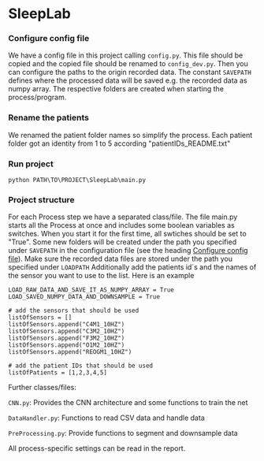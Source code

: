 # SleepLab

    
### Configure config file

We have a config file in this project calling ```` config.py ````. This file should be copied and the copied file should 
be renamed to ``` config_dev.py ```. Then you can configure the paths to the origin recorded data.
The constant ``` SAVEPATH ``` defines where the processed data will be saved e.g. the recorded data as numpy array.
The respective folders are created when starting the process/program.
    
### Rename the patients

We renamed the patient folder names so simplify the process. 
Each patient folder got an identity from 1 to 5 according "patientIDs_README.txt"


### Run project

    python PATH\TO\PROJECT\SleepLab\main.py
    
### Project structure
For each Process step we have a separated class/file. The file main.py starts all the Process at once and includes some boolean variables as switches. When you start it for the first time, all swtiches should be set to "True". Some new folders will be created under the path you specified under ```SAVEPATH``` in the configuration file (see the heading [Configure config file](#marker-hHeader-configure-config-file)).
Make sure the recorded data files are stored under the path you specified under ````LOADPATH````
Additionally add the patients id´s and the names of the sensor you want to use to the list. Here is an example

    LOAD_RAW_DATA_AND_SAVE_IT_AS_NUMPY_ARRAY = True
    LOAD_SAVED_NUMPY_DATA_AND_DOWNSAMPLE = True

    # add the sensors that should be used
    listOfSensors = []
    listOfSensors.append("C4M1_10HZ")
    listOfSensors.append("C3M2_10HZ")
    listOfSensors.append("F3M2_10HZ")
    listOfSensors.append("O1M2_10HZ")
    listOfSensors.append("REOGM1_10HZ")

    # add the patient IDs that should be used
    listOfPatients = [1,2,3,4,5]
    
Further classes/files:

```CNN.py```:  Provides the CNN architecture and some functions to train the net

```DataHandler.py```:  Functions to read CSV data and handle data

```PreProcessing.py```: Provide functions to segment and downsample data

All process-specific settings can be read in the report. 
